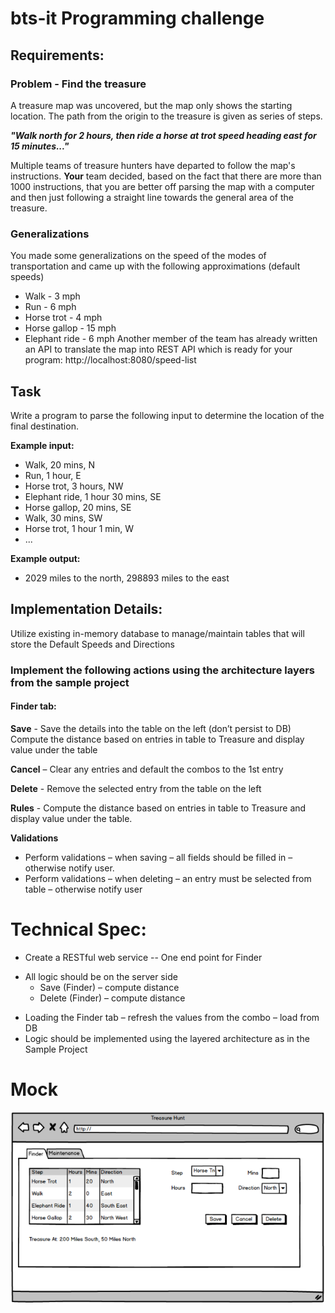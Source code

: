 # bts-it Programming challenge
## Requirements:
### Problem  - Find the treasure

A treasure map was uncovered, but the map only shows the starting location. The path from the origin to the treasure is given as series of steps.
 
***"Walk north for 2 hours, then ride a horse at trot speed heading east for 15 minutes..."***

Multiple teams of treasure hunters have departed to follow the map's instructions. **Your** team decided, based on the fact that there are more than 1000 instructions, that you are better off parsing the map with a computer and then just following a straight line towards the general area of the treasure.
### Generalizations
You made some generalizations on the speed of the modes of transportation and came up with the following approximations (default speeds)
- Walk          - 3 mph
- Run           - 6 mph
- Horse trot    - 4 mph
- Horse gallop  - 15 mph
- Elephant ride - 6 mph
Another member of the team has already written an API to translate the map into REST API which is ready for your program: http://localhost:8080/speed-list

## Task
Write a program to parse the following input to determine the location of the final destination.

**Example input:**
- Walk, 20 mins, N
- Run, 1 hour, E
- Horse trot, 3 hours, NW
- Elephant ride, 1 hour 30 mins, SE
- Horse gallop, 20 mins, SE
- Walk, 30 mins, SW
- Horse trot, 1 hour 1 min, W
- ...

**Example output:**
- 2029 miles to the north, 298893 miles to the east

## Implementation Details:
Utilize existing in-memory database to manage/maintain tables that will store the Default Speeds and Directions

### Implement the following actions using the architecture layers from the sample project
#### Finder tab:
**Save** - Save the details into the table on the left (don’t persist to DB) Compute the distance based on entries in table to Treasure and display value under the table

**Cancel** – Clear any entries and default the combos to the 1st entry

**Delete** - Remove the selected entry from the table on the left

**Rules** - Compute the distance based on entries in table to Treasure and display value under the table. 

**Validations**
- Perform validations – when saving – all fields should be filled in – otherwise notify user.
- Perform validations – when deleting – an entry must be selected from table – otherwise notify user
<!-- 
Maintenance Tab
When tab comes to focus, display all available Step/Speed combinations from DB
Save – Save the step/speed values into the DB, display in view (both values are required – warn user if not provided)
Cancel – clear the Step/Speed text boxes
Delete – Delete the highlighted entry (validate that if nothing is highlighted – warn user)
-->

# Technical Spec:
- Create a RESTful web service 
-- One end point for Finder
<!-- 
-- One end point for Maintenance 
-->
- All logic should be on the server side
  - Save (Finder) – compute distance
  - Delete (Finder) – compute distance
<!--
  - Save (Maintenance) – Save to DB
  - Delete (Maintenance) – Delete from DB
-->
- Loading the Finder tab – refresh the values from the combo – load from DB
- Logic should be implemented using the layered architecture as in the Sample Project
<!--
DAO – should be package protected
Internal Service – in same package as DAO
-->
# Mock
![mock](https://raw.githubusercontent.com/zhivko-dm/angularProject/master/mock.png)

